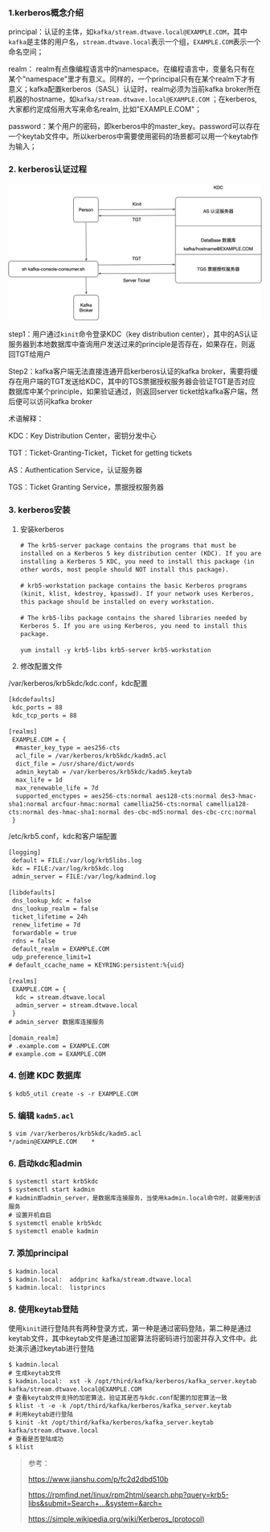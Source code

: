 ### 1.kerberos概念介绍

principal：认证的主体，如`kafka/stream.dtwave.local@EXAMPLE.COM`，其中`kafka`是主体的用户名，`stream.dtwave.local`表示一个组，`EXAMPLE.COM`表示一个命名空间；

realm： realm有点像编程语言中的namespace。在编程语言中，变量名只有在某个"namespace"里才有意义。同样的，一个principal只有在某个realm下才有意义；kafka配置kerberos（SASL）认证时，realm必须为当前kafka broker所在机器的hostname，如`kafka/stream.dtwave.local@EXAMPLE.COM` ；在kerberos, 大家都约定成俗用大写来命名realm, 比如"EXAMPLE.COM"；

password：某个用户的密码，即kerberos中的master_key。password可以存在一个keytab文件中。所以kerberos中需要使用密码的场景都可以用一个keytab作为输入；



### 2. kerberos认证过程

![kerberos1](./img/kerberos1.png)

step1：用户通过`kinit`命令登录KDC（key distribution center），其中的AS认证服务器到本地数据库中查询用户发送过来的principle是否存在，如果存在，则返回TGT给用户

Step2：kafka客户端无法直接连通开启kerberos认证的kafka broker，需要将缓存在用户端的TGT发送给KDC，其中的TGS票据授权服务器会验证TGT是否对应数据库中某个principle，如果验证通过，则返回server ticket给kafka客户端，然后便可以访问kafka broker

术语解释：

KDC：Key Distribution Center，密钥分发中心

TGT：Ticket-Granting-Ticket，Ticket for getting tickets 

AS：Authentication Service，认证服务器

TGS：Ticket Granting Service，票据授权服务器



### 3. kerberos安装

1. 安装kerberos

   ```shell
   # The krb5-server package contains the programs that must be installed on a Kerberos 5 key distribution center (KDC). If you are installing a Kerberos 5 KDC, you need to install this package (in other words, most people should NOT install this package).
   
   # krb5-workstation package contains the basic Kerberos programs (kinit, klist, kdestroy, kpasswd). If your network uses Kerberos, this package should be installed on every workstation.
   
   # The krb5-libs package contains the shared libraries needed by Kerberos 5. If you are using Kerberos, you need to install this package.
   
   yum install -y krb5-libs krb5-server krb5-workstation
   ```

2. 修改配置文件

/var/kerberos/krb5kdc/kdc.conf，kdc配置

```properties
[kdcdefaults]
 kdc_ports = 88
 kdc_tcp_ports = 88

[realms]
 EXAMPLE.COM = {
  #master_key_type = aes256-cts
  acl_file = /var/kerberos/krb5kdc/kadm5.acl
  dict_file = /usr/share/dict/words
  admin_keytab = /var/kerberos/krb5kdc/kadm5.keytab
  max_life = 1d
  max_renewable_life = 7d
  supported_enctypes = aes256-cts:normal aes128-cts:normal des3-hmac-sha1:normal arcfour-hmac:normal camellia256-cts:normal camellia128-cts:normal des-hmac-sha1:normal des-cbc-md5:normal des-cbc-crc:normal
 }
```

/etc/krb5.conf，kdc和客户端配置

```properties
[logging]
 default = FILE:/var/log/krb5libs.log
 kdc = FILE:/var/log/krb5kdc.log
 admin_server = FILE:/var/log/kadmind.log

[libdefaults]
 dns_lookup_kdc = false
 dns_lookup_realm = false
 ticket_lifetime = 24h
 renew_lifetime = 7d
 forwardable = true
 rdns = false
 default_realm = EXAMPLE.COM
 udp_preference_limit=1
# default_ccache_name = KEYRING:persistent:%{uid}

[realms]
 EXAMPLE.COM = {
  kdc = stream.dtwave.local
  admin_server = stream.dtwave.local
 }
# admin_server 数据库连接服务

[domain_realm]
# .example.com = EXAMPLE.COM
# example.com = EXAMPLE.COM
```



### 4. 创建 KDC 数据库

```shell
$ kdb5_util create -s -r EXAMPLE.COM
```



### 5. 编辑 `kadm5.acl`

```shell
$ vim /var/kerberos/krb5kdc/kadm5.acl
*/admin@EXAMPLE.COM    *
```



### 6. 启动kdc和admin

```shell
$ systemctl start krb5kdc
$ systemctl start kadmin
# kadmin即admin_server，是数据库连接服务，当使用kadmin.local命令时，就要用到该服务
# 设置开机自启
$ systemctl enable krb5kdc
$ systemctl enable kadmin
```



### 7. 添加principal

```shell
$ kadmin.local
$ kadmin.local:  addprinc kafka/stream.dtwave.local
$ kadmin.local:  listprincs
```



### 8. 使用keytab登陆

使用`kinit`进行登陆共有两种登录方式，第一种是通过密码登陆，第二种是通过keytab文件，其中keytab文件是通过加密算法将密码进行加密并存入文件中。此处演示通过keytab进行登陆

```shell
$ kadmin.local
# 生成keytab文件
$ kadmin.local:  xst -k /opt/third/kafka/kerberos/kafka_server.keytab kafka/stream.dtwave.local@EXAMPLE.COM
# 查看keytab文件支持的加密算法，验证其是否与kdc.conf配置的加密算法一致
$ klist -t -e -k /opt/third/kafka/kerberos/kafka_server.keytab 
# 利用keytab进行登陆
$ kinit -kt /opt/third/kafka/kerberos/kafka_server.keytab kafka/stream.dtwave.local
# 查看是否登陆成功
$ klist
```

> 参考：
>
> https://www.jianshu.com/p/fc2d2dbd510b
>
> https://rpmfind.net/linux/rpm2html/search.php?query=krb5-libs&submit=Search+...&system=&arch=
>
> https://simple.wikipedia.org/wiki/Kerberos_(protocol)